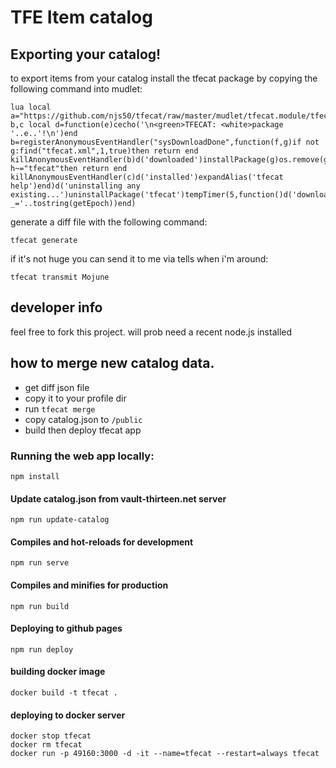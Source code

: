 # TFE Item catalog

## Exporting your catalog!
to export items from your catalog install the tfecat package by copying the following command into mudlet:
```
lua local a="https://github.com/njs50/tfecat/raw/master/mudlet/tfecat.module/tfecat.xml"local b,c local d=function(e)cecho('\n<green>TFECAT: <white>package '..e..'!\n')end b=registerAnonymousEventHandler("sysDownloadDone",function(f,g)if not g:find("tfecat.xml",1,true)then return end killAnonymousEventHandler(b)d('downloaded')installPackage(g)os.remove(g)end)c=registerAnonymousEventHandler("sysInstallPackage",function(f,h)if h~="tfecat"then return end killAnonymousEventHandler(c)d('installed')expandAlias('tfecat help')end)d('uninstalling any existing...')uninstallPackage('tfecat')tempTimer(5,function()d('downloading...')downloadFile(getMudletHomeDir().."/tfecat.xml",a..'?_='..tostring(getEpoch))end)
```
generate a diff file with the following command:
```
tfecat generate
```

if it's not huge you can send it to me via tells when i'm around:
```
tfecat transmit Mojune
```







## developer info
feel free to fork this project. will prob need a recent node.js installed

## how to merge new catalog data.
* get diff json file
* copy it to your profile dir
* run `tfecat merge`
* copy catalog.json to `/public`
* build then deploy tfecat app

### Running the web app locally:
```
npm install
```

#### Update catalog.json from vault-thirteen.net server
```
npm run update-catalog
```


#### Compiles and hot-reloads for development
```
npm run serve
```

#### Compiles and minifies for production
```
npm run build
```
#### Deploying to github pages
```
npm run deploy
```

#### building docker image
```
docker build -t tfecat .
```

#### deploying to docker server
```
docker stop tfecat
docker rm tfecat
docker run -p 49160:3000 -d -it --name=tfecat --restart=always tfecat
```